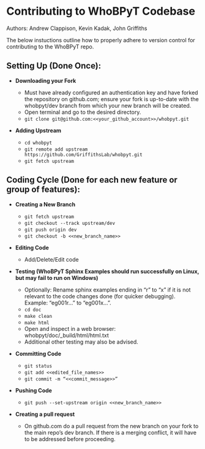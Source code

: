 # Contributing to WhoBPyT Codebase
Authors: Andrew Clappison, Kevin Kadak, John Griffiths

The below instuctions outline how to properly adhere to version control for contributing to the WhoBPyT repo.

## Setting Up (Done Once):

- **Downloading your Fork**
  - Must have already configured an authentication key and have forked the repository on github.com; ensure your fork is up-to-date with the whobpyt/dev branch from which your new branch will be created.
  - Open terminal and go to the desired directory.
  - `git clone git@github.com:<<your_github_account>>/whobpyt.git`

- **Adding Upstream**
  - `cd whobpyt`
  - `git remote add upstream https://github.com/GriffithsLab/whobpyt.git`
  - `git fetch upstream`

## Coding Cycle (Done for each new feature or group of features):

- **Creating a New Branch**
  - `git fetch upstream`
  - `git checkout --track upstream/dev`
  - `git push origin dev`
  - `git checkout -b <<new_branch_name>>`

- **Editing Code**
  - Add/Delete/Edit code

- **Testing (WhoBPyT Sphinx Examples should run successfully on Linux, but may fail to run on Windows)**
  - Optionally: Rename sphinx examples ending in “r” to “x” if it is not relevant to the code changes done (for quicker debugging). Example: “eg001r...” to “eg001x...”.
  - `cd doc`
  - `make clean`
  - `make html`
  - Open and inspect in a web browser: whobpyt/doc/_build/html/html.txt
  - Additional other testing may also be advised.

- **Committing Code**
  - `git status`
  - `git add <<edited_file_names>>`
  - `git commit -m “<<commit_message>>”`

- **Pushing Code**
  - `git push --set-upstream origin <<new_branch_name>>`

- **Creating a pull request**
  - On github.com do a pull request from the new branch on your fork to the main repo’s dev branch. If there is a merging conflict, it will have to be addressed before proceeding.

